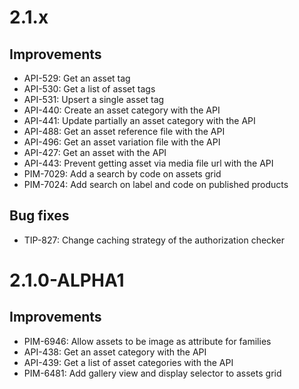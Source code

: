 # 2.1.x

## Improvements

- API-529: Get an asset tag
- API-530: Get a list of asset tags
- API-531: Upsert a single asset tag
- API-440: Create an asset category with the API
- API-441: Update partially an asset category with the API
- API-488: Get an asset reference file with the API
- API-496: Get an asset variation file with the API
- API-427: Get an asset with the API
- API-443: Prevent getting asset via media file url with the API
- PIM-7029: Add a search by code on assets grid
- PIM-7024: Add search on label and code on published products

## Bug fixes

- TIP-827: Change caching strategy of the authorization checker

# 2.1.0-ALPHA1

## Improvements

- PIM-6946: Allow assets to be image as attribute for families
- API-438: Get an asset category with the API
- API-439: Get a list of asset categories with the API
- PIM-6481: Add gallery view and display selector to assets grid
